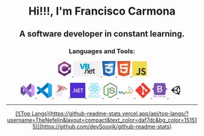 <h1 align="center">Hi!!!, I'm Francisco Carmona</h1>
<h2 align="center">A software developer in constant learning.</h2>
<h3 align="center">Languages and Tools:</h3>

<div align="center">
<a href="https://visualstudio.microsoft.com/es/vs/" target="_blank"> <img src="assets/l-csharp.svg" alt="C#" height="40px"/>
<a href="https://visualstudio.microsoft.com/es/vs/" target="_blank"> <img src="assets/l-vbdot.png" alt="Visual Basic" height="40px"/>
<a href="https://www.w3schools.com/" target="_blank"> <img src="assets/l-css.png" alt="CSS" height="40px"/>
<a href="https://www.w3schools.com/" target="_blank"> <img src="assets/l-html.png" alt="HTML" height="40px"/>
<a href="https://www.w3schools.com/" target="_blank"> <img src="assets/l-javascript.svg" alt="JS" height="40px"/>

<a href="https://visualstudio.microsoft.com/es/vs/" target="_blank"> <img src="assets/t-vs-studio.svg" alt="Visual Studio" height="40px"/>
<a href="https://code.visualstudio.com/" target="_blank"> <img src="assets/t-vs-code.png" alt="VS Code" height="40px"/>
<a href="https://www.microsoft.com/es-es/sql-server/sql-server-downloads" target="_blank"> <img src="assets/t-sql-server.png" alt="SQL Server" height="40px"/>
<a href="https://code.visualstudio.com/" target="_blank"> <img src="assets/t-dotnet.svg" alt="dot NET" height="40px"/>
<a href="https://reactjs.org/" target="_blank"> <img src="assets/t-react.svg" alt="React" height="40px"/>
<a href="https://nodejs.org/es/" target="_blank"> <img src="assets/t-node.png" alt="Node" height="40px"/>
<a href="https://www.mysql.com/" target="_blank"> <img src="assets/t-mysql.svg" alt="MySql" height="40px"/>
<a href="https://git-scm.com/" target="_blank"> <img src="assets/t-git.svg" alt="Git" height="40px"/>
<a href="https://getbootstrap.com/" target="_blank"> <img src="assets/t-bootstrap.svg" alt="Bootstrap" height="40px"/>
<a href="https://unity.com/" target="_blank"> <img src="assets/t-unity.png" alt="Unity" height="40px"/>
<div>

<hr/>
  
<div style="display:inline; width:100%" align="center">  
[![Top Langs](https://github-readme-stats.vercel.app/api/top-langs/?username=TheNefelin&layout=compact&text_color=daf7dc&bg_color=151515)](https://github.com/devSouvik/github-readme-stats)
</div>
